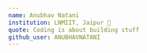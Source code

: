 ```yaml
---
name: Anubhav Natani
institution: LNMIIT, Jaipur 🚩 
quote: Coding is about building stuff 
github_user: ANUBHAVNATANI
---
```

